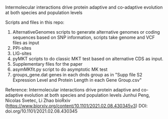 Intermolecular interactions drive protein adaptive and co-adaptive evolution at both species and population levels

Scripts and files in this repo:
1. AlternativeGenomes
  scripts to generate alternative genomes or coding sequences based on SNP information, scripts take genome and VCF files as input
2. PPI-sites
3. LIG-sites
4. pyMKT
  scripts to do classic MKT test based on alternative CDS as input.
5. Supplementary files for the paper
6. asymMKfit.py
  script to do asymptotic MK test
7. groups_gene.dat
  genes in each dnds group as in "Supp file S2 Expression Level and Protein Length in each Gene Group.csv"
  
Reference:
Intermolecular interactions drive protein adaptive and co-adaptive evolution at both species and population levels
Junhui Peng, Nicolas Svetec, Li Zhao
bioRxiv (https://www.biorxiv.org/content/10.1101/2021.02.08.430345v3)
DOI: doi.org/10.1101/2021.02.08.430345
